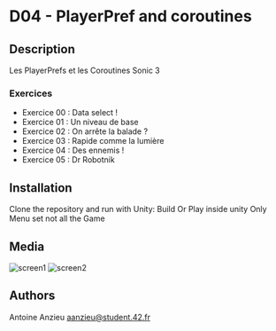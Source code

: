 # D04 - PlayerPref and coroutines

## Description

Les PlayerPrefs et les Coroutines
Sonic 3

### Exercices

- Exercice 00 : Data select !
- Exercice 01 : Un niveau de base 
- Exercice 02 : On arrête la balade ?
- Exercice 03 : Rapide comme la lumière
- Exercice 04 : Des ennemis !
- Exercice 05 : Dr Robotnik

## Installation

Clone the repository and run with Unity:
Build Or Play inside unity
Only Menu set not all the Game

## Media

![screen1](ScreeShot/screen1.png)
![screen2](ScreeShot/screen2.png)

## Authors

Antoine Anzieu
aanzieu@student.42.fr
